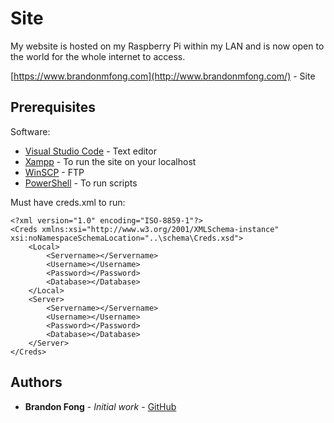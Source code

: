 # Site

My website is hosted on my Raspberry Pi within my LAN and is now open to the world for the whole internet to access.

[https://www.brandonmfong.com](http://www.brandonmfong.com/) - Site

## Prerequisites

Software:
* [Visual Studio Code](https://code.visualstudio.com/) - Text editor 
* [Xampp](https://www.apachefriends.org/index.html) - To run the site on your localhost
* [WinSCP](https://winscp.net/eng/download.php) - FTP
* [PowerShell](https://docs.microsoft.com/en-us/powershell/scripting/install/installing-powershell?view=powershell-7) - To run scripts

Must have creds.xml to run:

```
<?xml version="1.0" encoding="ISO-8859-1"?>
<Creds xmlns:xsi="http://www.w3.org/2001/XMLSchema-instance" xsi:noNamespaceSchemaLocation="..\schema\Creds.xsd">
    <Local>
        <Servername></Servername>
        <Username></Username>
        <Password></Password>
        <Database></Database>
    </Local>
    <Server>
        <Servername></Servername>
        <Username></Username>
        <Password></Password>
        <Database></Database>
    </Server>
</Creds>
```

## Authors

* **Brandon Fong** - *Initial work* - [GitHub](https://github.com/BrandonMFong)

